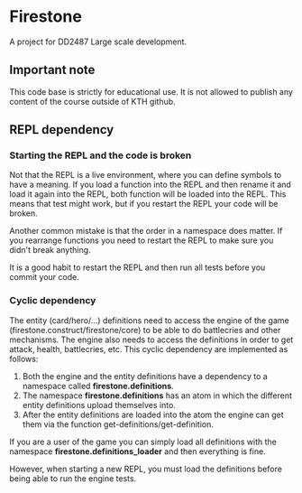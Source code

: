 # Firestone

A project for DD2487 Large scale development.

## Important note

This code base is strictly for educational use. It is not allowed to publish any content of the course outside of KTH github.

## REPL dependency

### Starting the REPL and the code is broken

Not that the REPL is a live environment, where you can define symbols to have a meaning. If you load a function into the REPL and then rename it and load it again into the REPL, both function will be loaded into the REPL. This means that test might work, but if you restart the REPL your code will be broken.

Another common mistake is that the order in a namespace does matter. If you rearrange functions you need to restart the REPL to make sure you didn't break anything.

It is a good habit to restart the REPL and then run all tests before you commit your code.

### Cyclic dependency

The entity (card/hero/...) definitions need to access the engine of the game (firestone.construct/firestone/core) to be able to do battlecries and other mechanisms.
The engine also needs to access the definitions in order to get attack, health, battlecries, etc.
This cyclic dependency are implemented as follows:
1. Both the engine and the entity definitions have a dependency to a namespace called **firestone.definitions**.
2. The namespace **firestone.definitions** has an atom in which the different entity definitions upload themselves into.
3. After the entity definitions are loaded into the atom the engine can get them via the function get-definitions/get-definition.

If you are a user of the game you can simply load all definitions with the namespace **firestone.definitions_loader** and then everything is fine.

However, when starting a new REPL, you must load the definitions before being able to run the engine tests.







 


 

